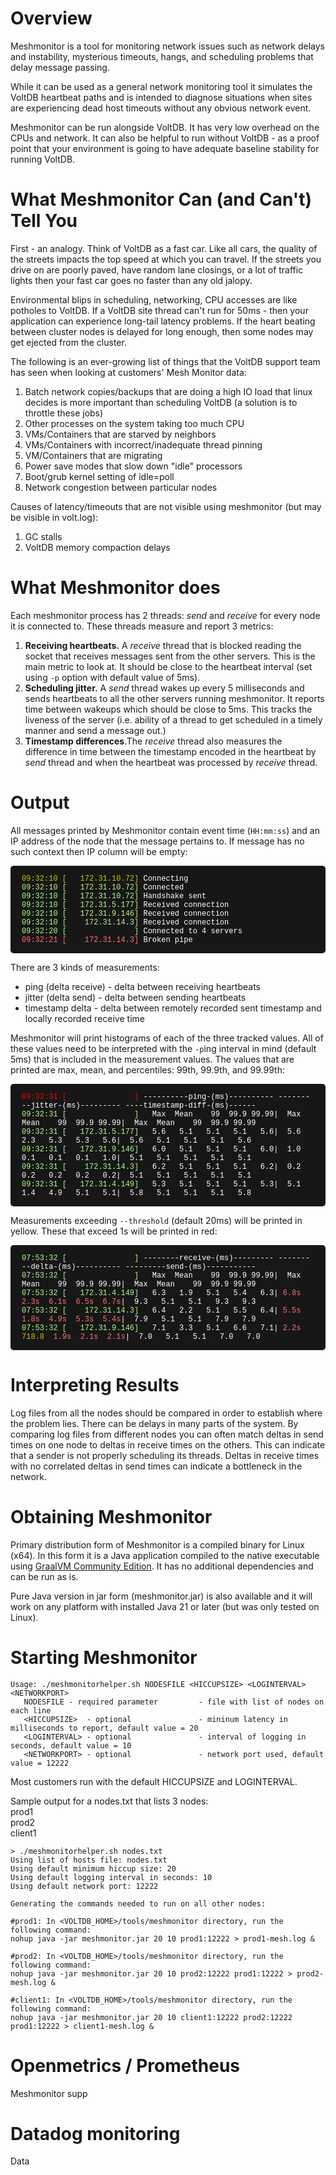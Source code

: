 # Overview

Meshmonitor is a tool for monitoring network issues such as network delays and instability, mysterious timeouts, hangs,
and scheduling problems that delay message passing.

While it can be used as a general network monitoring tool it simulates the VoltDB heartbeat paths and is intended to
diagnose situations when sites are experiencing dead host timeouts without any obvious network event.

Meshmonitor can be run alongside VoltDB. It has very low overhead on the CPUs and network. It can also be helpful to run
without VoltDB - as a proof point that your environment is going to have adequate baseline stability for running VoltDB.

# What Meshmonitor Can (and Can't) Tell You

First - an analogy. Think of VoltDB as a fast car. Like all cars, the quality of the streets impacts the top speed at
which you can travel. If the streets you drive on are poorly paved, have random lane closings, or a lot of traffic
lights then your fast car goes no faster than any old jalopy.

Environmental blips in scheduling, networking, CPU accesses are like potholes to VoltDB. If a VoltDB site thread can't
run for 50ms - then your application can experience long-tail latency problems. If the heart beating between cluster
nodes is delayed for long enough, then some nodes may get ejected from the cluster.

The following is an ever-growing list of things that the VoltDB support team has seen when looking at customers' Mesh
Monitor data:

1. Batch network copies/backups that are doing a high IO load that linux decides is more important than scheduling
   VoltDB (a solution is to throttle these jobs)
2. Other processes on the system taking too much CPU
3. VMs/Containers that are starved by neighbors
4. VMs/Containers with incorrect/inadequate thread pinning
5. VM/Containers that are migrating
6. Power save modes that slow down "idle" processors
7. Boot/grub kernel setting of idle=poll
8. Network congestion between particular nodes

Causes of latency/timeouts that are not visible using meshmonitor (but may be visible in volt.log):

1. GC stalls
2. VoltDB memory compaction delays

# What Meshmonitor does

Each meshmonitor process has 2 threads: *send* and *receive* for every node it is connected to. These threads measure
and report 3 metrics:

1. **Receiving heartbeats.** A *receive* thread that is blocked reading the socket that receives messages sent from the
   other servers. This is the main metric to look at. It should be close to the heartbeat interval (set using `-p`
   option with default value of 5ms).
2. **Scheduling jitter.** A *send* thread wakes up every 5 milliseconds and sends heartbeats to all the other servers
   running meshmonitor. It reports time between wakeups which should be close to 5ms. This tracks the liveness of the
   server (i.e. ability of a thread to get scheduled in a timely manner and send a message out.)
3. **Timestamp differences**.The *receive* thread also measures the difference in time between the timestamp encoded in
   the heartbeat by *send* thread and when the heartbeat was processed by *receive* thread.

# Output

All messages printed by Meshmonitor contain event time (`HH:mm:ss`) and an IP address of the node that the message
pertains to. If message has no such context then IP column will be empty:

<div class="term-container"><span class="yellow">09:32:10 [   172.31.10.72]</span> Connecting
<span class="green">09:32:10 [   172.31.10.72]</span> Connected
<span class="green">09:32:10 [   172.31.10.72]</span> Handshake sent
<span class="green">09:32:10 [   172.31.5.177]</span> Received connection
<span class="green">09:32:10 [   172.31.9.146]</span> Received connection
<span class="green">09:32:10 [    172.31.14.3]</span> Received connection
<span class="green">09:32:20 [               ]</span> Connected to 4 servers
<span class="red">09:32:21 [    172.31.14.3]</span> Broken pipe
</div>

There are 3 kinds of measurements:

* ping (delta receive) - delta between receiving heartbeats
* jitter (delta send) - delta between sending heartbeats
* timestamp delta - delta between remotely recorded sent timestamp and locally recorded receive time

Meshmonitor will print histograms of each of the three tracked values. All of these values need to be interpreted with
the `-p`ing interval in mind (default 5ms) that is included in the measurement values. The values that are printed are
max, mean, and percentiles: 99th, 99.9th, and 99.99th:

<div class="term-container"><span style="color: red">09:32:31 [               ]</span> ----------ping-(ms)---------- ---------jitter-(ms)--------- ----timestamp-diff-(ms)------
<span class="green">09:32:31 [               ]</span>   Max  Mean    99  99.9 99.99|  Max  Mean    99  99.9 99.99|  Max  Mean    99  99.9 99.99
<span class="green">09:32:31 [   172.31.5.177]</span>   5.6   5.1   5.1   5.1   5.6|  5.6   2.3   5.3   5.3   5.6|  5.6   5.1   5.1   5.1   5.6
<span class="green">09:32:31 [   172.31.9.146]</span>   6.0   5.1   5.1   5.1   6.0|  1.0   0.1   0.1   0.1   1.0|  5.1   5.1   5.1   5.1   5.1
<span class="green">09:32:31 [    172.31.14.3]</span>   6.2   5.1   5.1   5.1   6.2|  0.2   0.2   0.2   0.2   0.2|  5.1   5.1   5.1   5.1   5.1
<span class="green">09:32:31 [   172.31.4.149]</span>   5.3   5.1   5.1   5.1   5.3|  5.1   1.4   4.9   5.1   5.1|  5.8   5.1   5.1   5.1   5.8
</div>

Measurements exceeding `--threshold` (default 20ms) will be printed in yellow. These that exceed 1s will be printed in
red:

<div class="term-container"><span class="green">07:53:32 [               ]</span> --------receive-(ms)--------- ---------delta-(ms)---------- ---------send-(ms)-----------
<span class="green">07:53:32 [               ]</span>   Max  Mean    99  99.9 99.99|  Max  Mean    99  99.9 99.99|  Max  Mean    99  99.9 99.99
<span class="green">07:53:32 [   172.31.4.149]</span>   6.3   1.9   5.1   5.4   6.3| <span class="red">6.8s  2.3s  6.1s  6.5s  6.7s</span>|  9.3   5.1   5.1   9.3   9.3
<span class="green">07:53:32 [    172.31.14.3]</span>   6.4   2.2   5.1   5.5   6.4| <span class="red">5.5s  1.8s  4.9s  5.3s  5.4s</span>|  7.9   5.1   5.1   7.9   7.9
<span class="green">07:53:32 [   172.31.9.146]</span>   7.1   3.3   5.1   6.6   7.1| <span class="red">2.2s</span> <span class="yellow">718.8</span>  <span class="red">1.9s  2.1s  2.1s</span>|  7.0   5.1   5.1   7.0   7.0
</div>

# Interpreting Results

Log files from all the nodes should be compared in order to establish where the problem lies. There can be delays in
many parts of the system. By comparing log files from different nodes you can often match deltas in send times on one
node to deltas in receive times on the others. This can indicate that a sender is not properly scheduling its threads.
Deltas in receive times with no correlated deltas in send times can indicate a bottleneck in the network.

# Obtaining Meshmonitor

Primary distribution form of Meshmonitor is a compiled binary for Linux (x64). In this form it is a Java application
compiled to the native executable
using [GraalVM Community Edition](https://github.com/graalvm/graalvm-ce-builds/releases/). It has no additional
dependencies and can be run as is.

Pure Java version in jar form (meshmonitor.jar) is also available and it will work on any platform with installed Java
21 or later (but was only tested on Linux).

# Starting Meshmonitor

```
Usage: ./meshmonitorhelper.sh NODESFILE <HICCUPSIZE> <LOGINTERVAL> <NETWORKPORT>
   NODESFILE - required parameter         - file with list of nodes on each line
   <HICCUPSIZE>  - optional               - mininum latency in milliseconds to report, default value = 20
   <LOGINTERVAL> - optional               - interval of logging in seconds, default value = 10
   <NETWORKPORT> - optional               - network port used, default value = 12222

```

Most customers run with the default HICCUPSIZE and LOGINTERVAL.

Sample output for a nodes.txt that lists 3 nodes:  
prod1  
prod2  
client1

```
> ./meshmonitorhelper.sh nodes.txt
Using list of hosts file: nodes.txt
Using default minimum hiccup size: 20
Using default logging interval in seconds: 10
Using default network port: 12222

Generating the commands needed to run on all other nodes:

#prod1: In <VOLTDB_HOME>/tools/meshmonitor directory, run the following command:
nohup java -jar meshmonitor.jar 20 10 prod1:12222 > prod1-mesh.log &

#prod2: In <VOLTDB_HOME>/tools/meshmonitor directory, run the following command:
nohup java -jar meshmonitor.jar 20 10 prod2:12222 prod1:12222 > prod2-mesh.log &

#client1: In <VOLTDB_HOME>/tools/meshmonitor directory, run the following command:
nohup java -jar meshmonitor.jar 20 10 client1:12222 prod2:12222 prod1:12222 > client1-mesh.log &
```

# Openmetrics / Prometheus

Meshmonitor supp

# Datadog monitoring

Data
<style>.term-container {
background: #171717;
border-radius: 5px;
color: white;
font-family: "SFMono-Regular", Monaco, Menlo, Consolas, "Liberation Mono", Courier, monospace;
font-size: 12px;
padding: 14px 18px;
white-space: pre-wrap;
}

.red { color: #ff7070; } /* red */
.green { color: #b0f986; } /* green */
.yellow { color: #c6c502; } /* yellow */

</style>
